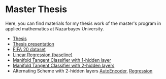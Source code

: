 # Master Thesis

Here, you can find materials for my thesis work of the master's program in applied mathematics at Nazarbayev University.
- [Thesis](https://github.com/ashimovtemirlan/master_thesis/blob/main/Thesis/master_thesis.pdf)
- [Thesis presentation](https://github.com/ashimovtemirlan/master_thesis/blob/main/Thesis/master_thesis_presentation.pdf)
- [FIFA 20 dataset](https://github.com/ashimovtemirlan/master_thesis/blob/main/Experiments/players%20(extension).xlsx)
- [Linear Regression (baseline)](https://github.com/ashimovtemirlan/master_thesis/blob/main/Experiments/linear_regression.ipynb)
- [Manifold Tangent Classifier with 1-hidden layer](https://github.com/ashimovtemirlan/master_thesis/blob/main/Experiments/mtc_1.ipynb)
- [Manifold Tangent Classifier with 2-hidden layers](https://github.com/ashimovtemirlan/master_thesis/blob/main/Experiments/mtc_2.ipynb)
- Alternating Scheme with 2-hidden layers [AutoEncoder](https://github.com/ashimovtemirlan/master_thesis/blob/main/Experiments/AS_AE2.ipynb), [Regression](https://github.com/ashimovtemirlan/master_thesis/blob/main/Experiments/AS_modeling.ipynb)
